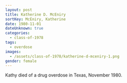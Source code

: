 ```yaml
---
layout: post
title: Katherine D. McEniry
sortKey: McEniry, Katherine
date: 1980-11-01
dateUnknown: true
categories:
  - class-of-1978
tags:
  - overdose
images:
  - /assets/class-of-1978/katherine-d-mceniry-1.png
gender: female
---
```


Kathy died of a drug overdose in Texas, November 1980.
